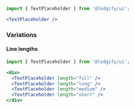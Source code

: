 ```jsx
import { TextPlaceholder } from '@lodgify/ui';

<TextPlaceholder />
```

### Variations

#### Line lengths
```jsx
import { TextPlaceholder } from '@lodgify/ui';

<div>
  <TextPlaceholder length="full" />
  <TextPlaceholder length="long" />
  <TextPlaceholder length="medium" />
  <TextPlaceholder length="short" />
</div>
```